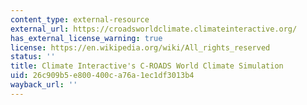 ```yaml
---
content_type: external-resource
external_url: https://croadsworldclimate.climateinteractive.org/
has_external_license_warning: true
license: https://en.wikipedia.org/wiki/All_rights_reserved
status: ''
title: Climate Interactive's C-ROADS World Climate Simulation
uid: 26c909b5-e800-400c-a76a-1ec1df3013b4
wayback_url: ''
---
```

